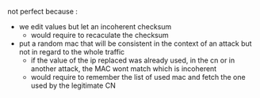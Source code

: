 not perfect because :
- we edit values but let an incoherent checksum
    - would require to recaculate the checksum
- put a random mac that will be consistent in the context of an attack but not in regard to the whole traffic
    - if the value of the ip replaced was already used, in the cn or in another attack, the MAC wont match which is incoherent
    - would require to remember the list of used mac and fetch the one used by the legitimate CN